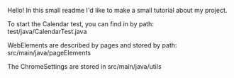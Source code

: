 Hello! In this small readme I'd like to make a small tutorial about my project.

To start the Calendar test, you can find in by path:
test/java/CalendarTest.java

WebElements are described by pages and stored by path:
src/main/java/pageElements

The ChromeSettings are stored in 
src/main/java/utils
